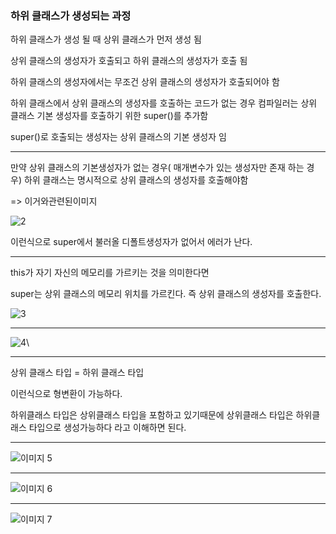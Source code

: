 
### 하위 클래스가 생성되는 과정

하위 클래스가 생성 될 때 상위 클래스가 먼저 생성 됨

상위 클래스의 생성자가 호출되고 하위 클래스의 생성자가 호출 됨

하위 클래스의 생성자에서는 무조건 상위 클래스의 생성자가 호출되어야 함

하위 클래스에서 상위 클래스의 생성자를 호출하는 코드가 없는 경우 컴파일러는 상위 클래스 기본 생성자를 호출하기 위한 super()를 추가함

super()로 호출되는 생성자는 상위 클래스의 기본 생성자 임

-----

만약 상위 클래스의 기본생성자가 없는 경우( 매개변수가 있는 생성자만 존재 하는 경우) 하위 클래스는 명시적으로 상위 클래스의 생성자를 호출해야함

=> 이거와관련된이미지

![2](https://user-images.githubusercontent.com/49984996/75989268-5066ab80-5f36-11ea-8e8a-f526bf799745.jpg)

이런식으로 super에서 불러올 디폴트생성자가 없어서 에러가 난다.

-----

this가 자기 자신의 메모리를 가르키는 것을 의미한다면

super는 상위 클래스의 메모리 위치를 가르킨다. 즉 상위 클래스의 생성자를 호출한다.



![3](https://user-images.githubusercontent.com/49984996/75989619-ec90b280-5f36-11ea-983e-c3827d794305.jpg)

-----

![4](https://user-images.githubusercontent.com/49984996/75989624-ee5a7600-5f36-11ea-8445-d73d568f984d.jpg)\


----

상위 클래스 타입 = 하위 클래스 타입

이런식으로 형변환이 가능하다.

하위클래스 타입은 상위클래스 타입을 포함하고 있기때문에 상위클래스 타입은 하위클래스 타입으로 생성가능하다 라고 이해하면 된다.

-----

![이미지 5](https://user-images.githubusercontent.com/49984996/75990203-e2bb7f00-5f37-11ea-92fa-67a732376a86.jpg)

-----

![이미지 6](https://user-images.githubusercontent.com/49984996/75990205-e2bb7f00-5f37-11ea-9886-acec84b2a2b3.jpg)

-----


![이미지 7](https://user-images.githubusercontent.com/49984996/75990465-48a80680-5f38-11ea-985c-7c2f030baa09.jpg)

